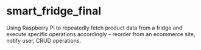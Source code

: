 # smart_fridge_final

Using Raspberry Pi to repeatedly fetch product data from a fridge and execute specific operations accordingly – reorder from an ecommerce site, notify user, CRUD operations. 

